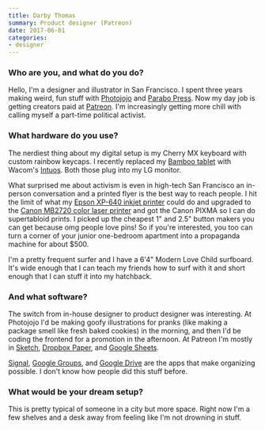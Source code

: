 ```yaml
---
title: Darby Thomas
summary: Product designer (Patreon)
date: 2017-06-01
categories:
- designer
---
```


### Who are you, and what do you do?

Hello, I'm a designer and illustrator in San Francisco. I spent three years making weird, fun stuff with [Photojojo](https://photojojo.com/ "An online photo store and weblog.") and [Parabo Press][parabo-press]. Now my day job is getting creators paid at [Patreon][]. I'm increasingly getting more chill with calling myself a part-time political activist.

### What hardware do you use?

The nerdiest thing about my digital setup is my Cherry MX keyboard with custom rainbow keycaps. I recently replaced my [Bamboo tablet][bamboo] with Wacom's [Intuos][]. Both those plug into my LG monitor.

What surprised me about activism is even in high-tech San Francisco an in-person conversation and a printed flyer is the best way to reach people. I hit the limit of what my [Epson XP-640 inkjet printer][expression-xp-640] could do and upgraded to the [Canon MB2720 color laser printer][maxify-mb2720] and got the Canon PIXMA so I can do supertabloid prints. I picked up the cheapest 1" and 2.5" button makers you can get because omg people love pins! So if you're interested, you too can turn a corner of your junior one-bedroom apartment into a propaganda machine for about $500.

I'm a pretty frequent surfer and I have a 6'4" Modern Love Child surfboard. It's wide enough that I can teach my friends how to surf with it and short enough that I can stuff it into my hatchback.

### And what software?

The switch from in-house designer to product designer was interesting. At Photojojo I'd be making goofy illustrations for pranks (like making a package smell like fresh baked cookies) in the morning, and then I'd be coding the frontend for a promotion in the afternoon. At Patreon I'm mostly in [Sketch][], [Dropbox Paper][dropbox-paper], and [Google Sheets][google-sheets].

[Signal][], [Google Groups][google-groups], and [Google Drive][google-drive] are the apps that make organizing possible. I don't know how people did this stuff before.

### What would be your dream setup?

This is pretty typical of someone in a city but more space. Right now I'm a few shelves and a desk away from feeling like I'm not drowning in stuff.

[bamboo]: https://www.wacom.com/en-us/us/bamboo "Smaller pen/multi-touch tablets."
[dropbox-paper]: https://www.dropbox.com/paper/start?no_redirect=1 "A document collaboration service."
[expression-xp-640]: http://web.archive.org/web/20190508114738/https://www.amazon.com/Epson-XP-640-Expression-Premium-Wireless/dp/B01J7H8HP6 "A wireless all-in-one printer."
[google-drive]: https://accounts.google.com/ServiceLogin?service=wise&passive=1209600&osid=1&continue=https://drive.google.com/&followup=https://drive.google.com/&emr=1 "A cloud storage service."
[google-groups]: https://groups.google.com/d/homeredir "A group forum service."
[google-sheets]: https://www.google.com/sheets/about/ "Online spreadsheet software."
[intuos]: https://www.wacom.com/en-us/products/pen-tablets/wacom-intuos "A pen tablet."
[maxify-mb2720]: http://web.archive.org/web/20220329162743/https://www.amazon.com/Canon-Business-MB2720-Wireless-Printing/dp/B01IIOMMRS "A wireless all-in-one printer."
[parabo-press]: https://www.parabo.press:443/ "An online photo printing service."
[patreon]: https://www.patreon.com/ "A service for offering patronage to people online."
[signal]: https://en.wikipedia.org/wiki/Signal_%28software%29 "An encrypted messaging service."
[sketch]: https://www.sketch.com/ "A vector drawing application for Mac OS X."
